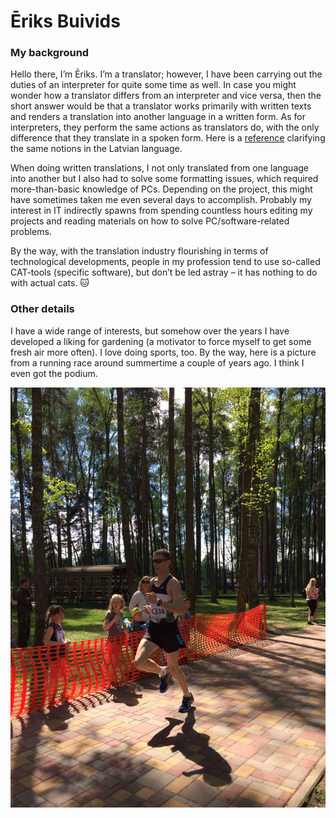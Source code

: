 # Ēriks Buivids
### My background
Hello there, I’m Ēriks. I’m a translator; however, I have been carrying out the duties of an interpreter for quite some time as well.
In case you might wonder how a translator differs from an interpreter and vice versa, then the short answer would be that a translator works primarily with written texts and renders a translation into another language in a written form.
As for interpreters, they perform the same actions as translators do, with the only difference that they translate in a spoken form.
Here is a [reference](https://skrivanek.lv/tulkotajs-pret-tulks/) clarifying the same notions in the Latvian language.

When doing written translations, I not only translated from one language into another but I also had to solve some formatting issues, which required more-than-basic knowledge of PCs.
Depending on the project, this might have sometimes taken me even several days to accomplish.
Probably my interest in IT indirectly spawns from spending countless hours editing my projects and reading materials on how to solve PC/software-related problems.

By the way, with the translation industry flourishing in terms of technological developments, people in my profession tend to use so-called CAT-tools (specific software), but don’t be led astray – it has nothing to do with actual cats. :cat:
### Other details
I have a wide range of interests, but somehow over the years I have developed a liking for gardening (a motivator to force myself to get some fresh air more often).
I love doing sports, too. By the way, here is a picture from a running race around summertime a couple of years ago. I think I even got the podium.

![Eriks_image.jpg](https://github.com/VUMC-ATP2/eriks.buivids/blob/master/e.buivids/Eriks_image.jpg)
